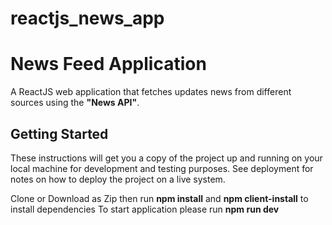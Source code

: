 # reactjs_news_app
# News Feed Application

A ReactJS web application that fetches updates news from different sources using the **"News API"**.

## Getting Started

These instructions will get you a copy of the project up and running on your local machine for development and testing purposes. See deployment for notes on how to deploy the project on a live system.

Clone or Download as Zip then run **npm install** and **npm client-install** to install dependencies
To start application please run **npm run dev**
